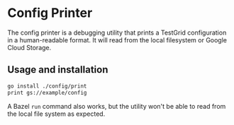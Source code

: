 # Config Printer

The config printer is a debugging utility that prints a TestGrid configuration in a
human-readable format. It will read from the local filesystem or Google Cloud Storage.

## Usage and installation

```sh
go install ./config/print
print gs://example/config
```
A Bazel `run` command also works, but the utility won't be able to read from the local file system as expected.
